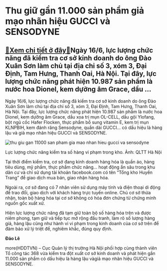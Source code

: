 Thu giữ gần 11.000 sản phẩm giả mạo nhãn hiệu GUCCI và SENSODYNE
================================================================

[:gift:Xem chi tiết ở đây:gift:](https://hddtvn.com/thu-giu-gan-11-000-san-pham-gia-mao-nhan-hieu-gucci-va-sensodyne/)Ngày 16/6, lực lượng chức năng đã kiểm tra cơ sở kinh doanh do ông Đào Xuân Sơn làm chủ tại địa chỉ số 3, xóm 3, Đại Định, Tam Hưng, Thanh Oai, Hà Nội. Tại đây, lực lượng chức năng phát hiện 10.987 sản phẩm là nước hoa Dionel, kem dựỡng âm Grace, dầu …
------------------------------------------------------------------------------------------------------------------------------------------------------------------------------------------------------------------------------------------------------------


Ngày 16/6, lực lượng chức năng đã kiểm tra cơ sở kinh doanh do ông Đào Xuân Sơn làm chủ tại địa chỉ số 3, xóm 3, Đại Định, Tam Hưng, Thanh Oai, Hà Nội. Tại đây, lực lượng chức năng phát hiện 10.987 sản phẩm là nước hoa Dionel, kem dựỡng âm Grace, dầu xoa trị mụn OL-CELL, dầu gội Ylofang, bột ngũ cốc Hafer Flocken, thực phẩm bổ sung vitamin E, kem trị mụn KLNPBIH, kem đánh răng Sensodyne, quần dài GUCCI… có dấu hiệu là hàng lậu và giả mạo nhãn hiệu GUCCI và SENSODYNE.





![thu giu gan 11000 san pham gia mao nhan hieu gucci va sensodyne](https://haiquanonline.com.vn/stores/news_dataimages/nubt/062020/17/16/in_article/2434_e7ca2b56957a6824316b.jpg?rt=20200617170438 "Thu giữ gần 11.000 sản phẩm giả mạo nhãn hiệu GUCCI và SENSODYNE")


Lực lượng chức năng kiểm tra số hàng vi phạm trong kho. Ảnh: QLTT Hà Nội



Tại thời điểm kiểm tra, cơ sở đang kinh doanh hàng hóa là quần áo, hàng tiêu dùng, mỹ phẩm, thực phẩm chức năng… hoạt động ẩn sâu trong khu dân cư và chỉ sử dụng tài khoản facebook.com có tên “Tổng kho Huyền Trang” để giao dịch mua bán, giao nhận hàng hóa.


Ngoài ra, cơ sở đang có 7 nhân viên sử dụng máy tính và điện thoại di động để trao đổi, giao dịch với khách hàng trực tuyến online. Chủ cơ sở thừa nhận, toàn bộ hàng hóa tại cơ sở không có hóa đơn chứng từ chứng minh nguồn gốc xuất xứ.


Hiện lực lượng chức năng đã tạm giữ toàn bộ số hàng hóa trên và được niêm phong, tạm giữ và tiếp tục mở rộng đấu tranh, làm rõ số lượng hàng giả, hàng lậu cũng như hành vi vi phạm trong kinh doanh của cơ sở trên để đảm bảo xử lý triệt để, nghiêm khắc, đúng quy định.




**Đảo Lê**



more(HDDTVN) – Cục Quản lý thị trường Hà Nội phối hợp cùng thành viên Tổ công tác 368 vừa kiểm tra đột xuất cơ sở kinh doanh và phát hiện gần 11.000 sản phẩm có dấu hiệu là hàng lậu vàgiả mạo nhãn hiệu GUCCI và SENSODYNE.

